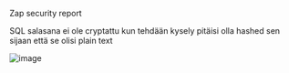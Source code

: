 Zap security report

SQL salasana ei ole cryptattu kun tehdään kysely pitäisi olla hashed sen sijaan että se olisi plain text
   
![image](https://github.com/user-attachments/assets/a28ed709-d1d8-4937-af80-cf1fde735e68)
